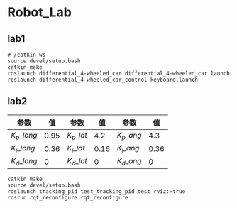 # Robot_Lab

## lab1

```shell
# /catkin_ws
source devel/setup.bash
catkin_make
roslaunch differential_4-wheeled_car differential_4-wheeled_car.launch
roslaunch differential_4-wheeled_car_control keyboard.launch
```

## lab2

|参数 | 值 | 参数 | 值| 参数 | 值 |
|-|-|-|-|-|-|
$K_p\_long$ |  0.95 |$K_p\_lat$ |  4.2 |$K_p\_ang$ |  4.3|
$K_i\_long$  | 0.36 |$K_i\_lat$  | 0.16 |$K_i\_ang$  | 0.36|
$K_d\_long$ | 0 | $K_d\_lat$ | 0|$K_d\_ang$ | 0|

```shell
catkin_make
source devel/setup.bash
roslaunch tracking_pid test_tracking_pid.test rviz:=true
rosrun rqt_reconfigure rqt_reconfigure 
```